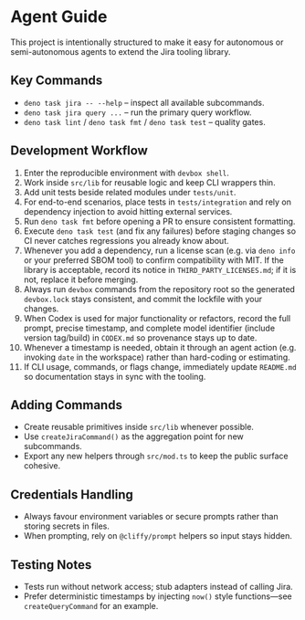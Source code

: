 # Agent Guide

This project is intentionally structured to make it easy for autonomous or semi-autonomous agents to extend the Jira tooling library.

## Key Commands

- `deno task jira -- --help` – inspect all available subcommands.
- `deno task jira query ...` – run the primary query workflow.
- `deno task lint` / `deno task fmt` / `deno task test` – quality gates.

## Development Workflow

1. Enter the reproducible environment with `devbox shell`.
2. Work inside `src/lib` for reusable logic and keep CLI wrappers thin.
3. Add unit tests beside related modules under `tests/unit`.
4. For end-to-end scenarios, place tests in `tests/integration` and rely on dependency injection to avoid hitting external services.
5. Run `deno task fmt` before opening a PR to ensure consistent formatting.
6. Execute `deno task test` (and fix any failures) before staging changes so CI never catches regressions you already know about.
7. Whenever you add a dependency, run a license scan (e.g. via `deno info` or your preferred SBOM tool) to confirm compatibility with MIT. If the library is acceptable, record its notice in `THIRD_PARTY_LICENSES.md`; if it is not, replace it before merging.
8. Always run `devbox` commands from the repository root so the generated `devbox.lock` stays consistent, and commit the lockfile with your changes.
9. When Codex is used for major functionality or refactors, record the full prompt, precise timestamp, and complete model identifier (include version tag/build) in `CODEX.md` so provenance stays up to date.
10. Whenever a timestamp is needed, obtain it through an agent action (e.g. invoking `date` in the workspace) rather than hard-coding or estimating.
11. If CLI usage, commands, or flags change, immediately update `README.md` so documentation stays in sync with the tooling.

## Adding Commands

- Create reusable primitives inside `src/lib` whenever possible.
- Use `createJiraCommand()` as the aggregation point for new subcommands.
- Export any new helpers through `src/mod.ts` to keep the public surface cohesive.

## Credentials Handling

- Always favour environment variables or secure prompts rather than storing secrets in files.
- When prompting, rely on `@cliffy/prompt` helpers so input stays hidden.

## Testing Notes

- Tests run without network access; stub adapters instead of calling Jira.
- Prefer deterministic timestamps by injecting `now()` style functions—see `createQueryCommand` for an example.
